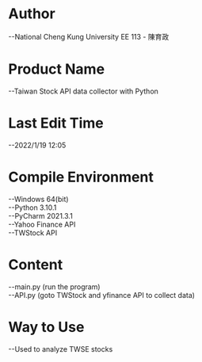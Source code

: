 # Author
--National Cheng Kung University EE 113 - 陳育政<br />

# Product Name
--Taiwan Stock API data collector with Python<br />

# Last Edit Time
--2022/1/19 12:05<br />

# Compile Environment
--Windows 64(bit)<br />
--Python 3.10.1<br />
--PyCharm 2021.3.1<br />
--Yahoo Finance API<br />
--TWStock API<br />

# Content
--main.py (run the program)<br />
--API.py (goto TWStock and yfinance API to collect data)<br />

# Way to Use
--Used to analyze TWSE stocks<br />
